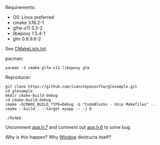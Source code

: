 Requirements:
- OS: Linux preferred
- cmake 3.16.2-1
- glfw-x11 3.3-2
- libepoxy 1.5.4-1
- glm 0.9.9.6-2

See [CMakeLists.txt](https://github.com/ivanstepanovftw/glexample/blob/master/CMakeLists.txt#L45-L52).

pacman:
```
pacman -S cmake glfw-x11 libepoxy glm
```

Reproducer:
```
git clone https://github.com/ivanstepanovftw/glexample.git
cd glexample
mkdir cmake-build-debug
cd cmake-build-debug
cmake -DCMAKE_BUILD_TYPE=Debug -G "CodeBlocks - Unix Makefiles" ..
cmake --build . --target myapp -- -j 6

./myapp
```

Uncomment [app.h:7](https://github.com/ivanstepanovftw/glexample/blob/master/app.h#L7) and comment out [app.h:6](https://github.com/ivanstepanovftw/glexample/blob/master/app.h#L6) to solve bug.

Why is this happen? Why [Window](https://github.com/ivanstepanovftw/glexample/blob/master/window.h#L75) destructs itself?

